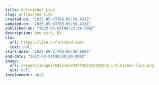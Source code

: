 ```yaml
---
title: Unfinished Live
slug: unfinished-live
created-on: "2023-05-03T08:05:56.433Z"
updated-on: "2023-05-03T08:05:56.433Z"
published-on: "2023-05-03T08:22:38.798Z"
description: New York, NY
cta:
  url: https://live.unfinished.com/
  text: null
start-date: "2022-09-21T00:00:00.000Z"
end-date: "2022-08-24T00:00:00.000Z"
image:
  url: /assets/images/645215e44977982552923065_unfinished-live.png
  alt: null
involvement: null
---
```

